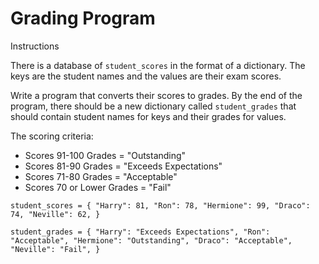 # Grading Program

Instructions

There is a database of `student_scores` in the format of a dictionary. The keys are the student names and the values are their exam scores.

Write a program that converts their scores to grades. By the end of the program, there should be a new dictionary called `student_grades` that should contain student names for keys and their grades for values.

The scoring criteria:
- Scores 91-100 Grades = "Outstanding"
- Scores 81-90 Grades = "Exceeds Expectations"
- Scores 71-80 Grades = "Acceptable"
- Scores 70 or Lower Grades = "Fail"

`student_scores = {
    "Harry": 81,
    "Ron": 78,
    "Hermione": 99,
    "Draco": 74,
    "Neville": 62,
}`

`student_grades = {
    "Harry": "Exceeds Expectations",
    "Ron": "Acceptable",
    "Hermione": "Outstanding",
    "Draco": "Acceptable",
    "Neville": "Fail",
}`


